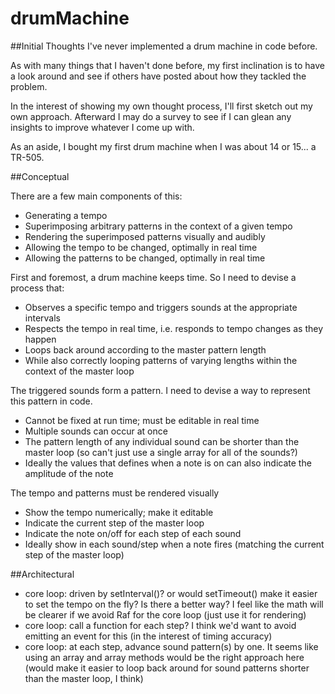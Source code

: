 # drumMachine


##Initial Thoughts
I've never implemented a drum machine in code before.

As with many things that I haven't done before, my first inclination is to have a look around and see if others have posted about how they tackled the problem.

In the interest of showing my own thought process, I'll first sketch out my own approach. Afterward I may do a survey to see if I can glean any insights to improve whatever I come up with.

As an aside, I bought my first drum machine when I was about 14 or 15... a TR-505.

##Conceptual

There are a few main components of this:

- Generating a tempo
- Superimposing arbitrary patterns in the context of a given tempo
- Rendering the superimposed patterns visually and audibly
- Allowing the tempo to be changed, optimally in real time
- Allowing the patterns to be changed, optimally in real time

First and foremost, a drum machine keeps time. So I need to devise a process that:

- Observes a specific tempo and triggers sounds at the appropriate intervals
- Respects the tempo in real time, i.e. responds to tempo changes as they happen
- Loops back around according to the master pattern length
- While also correctly looping patterns of varying lengths within the context of the master loop

The triggered sounds form a pattern. I need to devise a way to represent this pattern in code.

- Cannot be fixed at run time; must be editable in real time
- Multiple sounds can occur at once
- The pattern length of any individual sound can be shorter than the master loop (so can't just use a single array for all of the sounds?)
- Ideally the values that defines when a note is on can also indicate the amplitude of the note

The tempo and patterns must be rendered visually

- Show the tempo numerically; make it editable
- Indicate the current step of the master loop
- Indicate the note on/off for each step of each sound
- Ideally show in each sound/step when a note fires (matching the current step of the master loop)


##Architectural

- core loop: driven by setInterval()? or would setTimeout() make it easier to set the tempo on the fly? Is there a better way? I feel like the math will be clearer if we avoid Raf for the core loop (just use it for rendering)
- core loop: call a function for each step? I think we'd want to avoid emitting an event for this (in the interest of timing accuracy)
- core loop: at each step, advance sound pattern(s) by one. It seems like using an array and array methods would be the right approach here (would make it easier to loop back around for sound patterns shorter than the master loop, I think)


